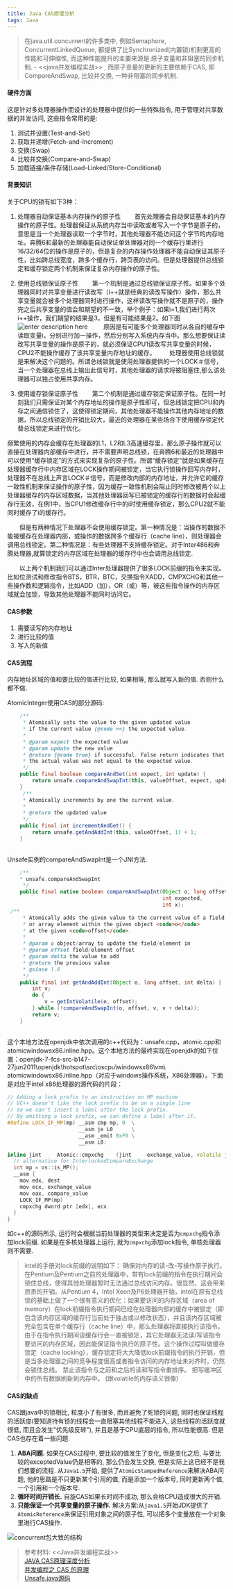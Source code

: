 ```yaml
---
title: Java CAS原理分析
tags: Java
---
```


>在java.util.concurrent的许多类中, 例如Semaphore, ConcurrentLinkedQueue, 都提供了比Synchronized(内置锁)机制更高的性能和可伸缩性, 而这种性能提升的主要来源是:原子变量和非阻塞的同步机制. - <<java并发编程实战>> , 而原子变量的更新的主要依赖于CAS, 即CompareAndSwap, 比较并交换, 一种非阻塞的同步机制.

#### 硬件方面
这是针对多处理器操作而设计的处理器中提供的一些特殊指令, 用于管理对共享数据的并发访问, 这些指令常用的是:
1. 测试并设置(Test-and-Set)
2. 获取并递增(Fetch-and-Increment)
3. 交换(Swap)
4. 比较并交换(Compare-and-Swap)
5. 加载链接/条件存储(Load-Linked/Store-Conditional)

#### 背景知识
关于CPU的锁有如下3种：
1. 处理器自动保证基本内存操作的原子性
　　首先处理器会自动保证基本的内存操作的原子性。处理器保证从系统内存当中读取或者写入一个字节是原子的，意思是当一个处理器读取一个字节时，其他处理器不能访问这个字节的内存地址。奔腾6和最新的处理器能自动保证单处理器对同一个缓存行里进行16/32/64位的操作是原子的，但是复杂的内存操作处理器不能自动保证其原子性，比如跨总线宽度，跨多个缓存行，跨页表的访问。但是处理器提供总线锁定和缓存锁定两个机制来保证复杂内存操作的原子性。
  
2. 使用总线锁保证原子性
　　第一个机制是通过总线锁保证原子性。如果多个处理器同时对共享变量进行读改写（i\++就是经典的读改写操作）操作，那么共享变量就会被多个处理器同时进行操作，这样读改写操作就不是原子的，操作完之后共享变量的值会和期望的不一致，举个例子：如果i=1,我们进行两次i++操作，我们期望的结果是3，但是有可能结果是2。如下图  
![enter description here](https://i.loli.net/2019/08/02/5d43da33cbc2b27247.jpg)
　　
 原因是有可能多个处理器同时从各自的缓存中读取变量i，分别进行加一操作，然后分别写入系统内存当中。那么想要保证读改写共享变量的操作是原子的，就必须保证CPU1读改写共享变量的时候，CPU2不能操作缓存了该共享变量内存地址的缓存。
　　处理器使用总线锁就是来解决这个问题的。所谓总线锁就是使用处理器提供的一个LOCK＃信号，当一个处理器在总线上输出此信号时，其他处理器的请求将被阻塞住,那么该处理器可以独占使用共享内存。
  
3. 使用缓存锁保证原子性
　　第二个机制是通过缓存锁定保证原子性。在同一时刻我们只需保证对某个内存地址的操作是原子性即可，但总线锁定把CPU和内存之间通信锁住了，这使得锁定期间，其他处理器不能操作其他内存地址的数据，所以总线锁定的开销比较大，最近的处理器在某些场合下使用缓存锁定代替总线锁定来进行优化。

  频繁使用的内存会缓存在处理器的L1，L2和L3高速缓存里，那么原子操作就可以直接在处理器内部缓存中进行，并不需要声明总线锁，在奔腾6和最近的处理器中可以使用“缓存锁定”的方式来实现复杂的原子性。所谓“缓存锁定”就是如果缓存在处理器缓存行中内存区域在LOCK操作期间被锁定，当它执行锁操作回写内存时，处理器不在总线上声言LOCK＃信号，而是修改内部的内存地址，并允许它的缓存一致性机制来保证操作的原子性，因为缓存一致性机制会阻止同时修改被两个以上处理器缓存的内存区域数据，当其他处理器回写已被锁定的缓存行的数据时会起缓存行无效，在例1中，当CPU1修改缓存行中的i时使用缓存锁定，那么CPU2就不能同时缓存了i的缓存行。

　　但是有两种情况下处理器不会使用缓存锁定。第一种情况是：当操作的数据不能被缓存在处理器内部，或操作的数据跨多个缓存行（cache line），则处理器会调用总线锁定。第二种情况是：有些处理器不支持缓存锁定。对于Inter486和奔腾处理器,就算锁定的内存区域在处理器的缓存行中也会调用总线锁定.

　　以上两个机制我们可以通过Inter处理器提供了很多LOCK前缀的指令来实现。比如位测试和修改指令BTS，BTR，BTC，交换指令XADD，CMPXCHG和其他一些操作数和逻辑指令，比如ADD（加），OR（或）等，被这些指令操作的内存区域就会加锁，导致其他处理器不能同时访问它。
#### CAS参数
1. 需要读写的内存地址
2. 进行比较的值
3. 写入的新值
#### CAS流程
内存地址区域的值和要比较的值进行比较, 如果相等, 那么就写入新的值. 否则什么都不做.

AtomicInteger使用CAS的部分源码:

```java
    /**
     * Atomically sets the value to the given updated value
     * if the current value {@code ==} the expected value.
     *
     * @param expect the expected value
     * @param update the new value
     * @return {@code true} if successful. False return indicates that
     * the actual value was not equal to the expected value.
     */
    public final boolean compareAndSet(int expect, int update) {
        return unsafe.compareAndSwapInt(this, valueOffset, expect, update);
    }
	 /**
     * Atomically increments by one the current value.
     *
     * @return the updated value
     */
    public final int incrementAndGet() {
        return unsafe.getAndAddInt(this, valueOffset, 1) + 1;
    }
	
```

Unsafe实例的compareAndSwapInt是一个JNI方法.

```java
    /**
	* unsafe.compareAndSwapInt
     */
    public final native boolean compareAndSwapInt(Object o, long offset,
                                                  int expected,
                                                  int x);
 /**
     * Atomically adds the given value to the current value of a field
     * or array element within the given object <code>o</code>
     * at the given <code>offset</code>.
     *
     * @param o object/array to update the field/element in
     * @param offset field/element offset
     * @param delta the value to add
     * @return the previous value
     * @since 1.8
     */
    public final int getAndAddInt(Object o, long offset, int delta) {
        int v;
        do {
            v = getIntVolatile(o, offset);
        } while (!compareAndSwapInt(o, offset, v, v + delta));
        return v;
    }
	
```

这个本地方法在openjdk中依次调用的c++代码为：unsafe.cpp，atomic.cpp和atomicwindowsx86.inline.hpp。这个本地方法的最终实现在openjdk的如下位置：openjdk-7-fcs-src-b147-27jun2011\openjdk\hotspot\src\oscpu\windowsx86\vm\ atomicwindowsx86.inline.hpp（对应于windows操作系统，X86处理器）。下面是对应于intel x86处理器的源代码的片段：

```c++
// Adding a lock prefix to an instruction on MP machine
// VC++ doesn't like the lock prefix to be on a single line
// so we can't insert a label after the lock prefix.
// By emitting a lock prefix, we can define a label after it.
#define LOCK_IF_MP(mp) __asm cmp mp, 0  \
                       __asm je L0      \
                       __asm _emit 0xF0 \
                       __asm L0:

inline jint     Atomic::cmpxchg    (jint     exchange_value, volatile jint*     dest, jint     compare_value) {
  // alternative for InterlockedCompareExchange
  int mp = os::is_MP();
  __asm {
    mov edx, dest
    mov ecx, exchange_value
    mov eax, compare_value
    LOCK_IF_MP(mp)
    cmpxchg dword ptr [edx], ecx
  }
}
```

如c++的源码所示, 运行时会根据当前处理器的类型来决定是否为`cmpxchg`指令添加lock前缀. 如果是在多核处理器上运行, 就为`cmpxchg`添加lock指令, 单核处理器则不需要.  
>intel的手册对lock前缀的说明如下：
确保对内存的读-改-写操作原子执行。在Pentium及Pentium之前的处理器中，带有lock前缀的指令在执行期间会锁住总线，使得其他处理器暂时无法通过总线访问内存。很显然，这会带来昂贵的开销。从Pentium 4，Intel Xeon及P6处理器开始，intel在原有总线锁的基础上做了一个很有意义的优化：如果要访问的内存区域（area of memory）在lock前缀指令执行期间已经在处理器内部的缓存中被锁定（即包含该内存区域的缓存行当前处于独占或以修改状态），并且该内存区域被完全包含在单个缓存行（cache line）中，那么处理器将直接执行该指令。由于在指令执行期间该缓存行会一直被锁定，其它处理器无法读/写该指令要访问的内存区域，因此能保证指令执行的原子性。这个操作过程叫做缓存锁定（cache locking），缓存锁定将大大降低lock前缀指令的执行开销，但是当多处理器之间的竞争程度很高或者指令访问的内存地址未对齐时，仍然会锁住总线。
禁止该指令与之前和之后的读和写指令重排序。
把写缓冲区中的所有数据刷新到内存中。
>(跟volatile的内存语义很像)  

#### CAS的缺点
CAS跟java中的锁相比, 粒度小了有很多, 而且避免了死锁的问题,  同时也保证线程的活跃度(要知道持有锁的线程会一直阻塞其他线程不能进入,  这些线程的活跃度就很低, 而且会发生"优先级反转"), 并且是基于CPU底层的指令, 所以性能很高.	但是CAS也存在着一些问题.
1. **ABA问题.** 如果在CAS过程中, 要比较的值发生了变化, 但是变化之后, 与要比较的exceptedValue仍是相等的, 那么仍会发生交换, 但是实际上这已经不是我们想要的流程. 从`Java1.5`开始, 提供了`AtomicStampedReference`来解决ABA问题, 他的思路是不只更新某个引用的值, 而是添加一个版本号, 同时更新两个值, 一个引用和一个版本号.
2. **循环时间开销长.** 自旋CAS如果长时间不成功, 那么会给CPU造成很大的开销.
3. **只能保证一个共享变量的原子操作.** 解决方案:从`java1.5`开始JDK提供了`AtomicReference`来保证引用对象之间的原子性, 可以把多个变量放在一个对象里进行CAS操作.

![concurrent包大致的结构](https://i.loli.net/2019/08/02/5d43e1660cb8b22706.jpg)



>参考材料:
><<Java并发编程实战>>  
>[JAVA CAS原理深度分析](https://zl198751.iteye.com/blog/1848575)  
>[并发编程之 CAS 的原理](https://blog.csdn.net/qq_38182963/article/details/78998656)  
>[Unsafe.java源码](http://www.docjar.com/html/api/sun/misc/Unsafe.java.html)  
